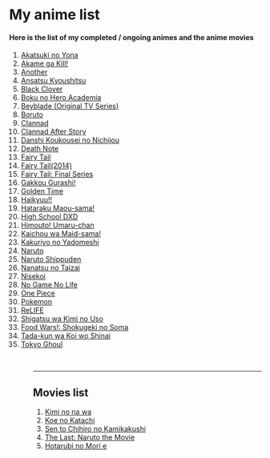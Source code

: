 # My anime list

<h4>Here is the list of my completed / ongoing animes and the anime movies</h4>
<ol>	
	<li><a href = "https://myanimelist.net/anime/25013/Akatsuki_no_Yona?q=akatsuki">Akatsuki no Yona</a></li>
	<li><a href = "https://myanimelist.net/anime/22199/Akame_ga_Kill">Akame ga Kill!</a></li>
	<li><a href = "https://myanimelist.net/anime/11111/Another">Another</a></li>
	<li><a href = "https://myanimelist.net/anime/24833/Ansatsu_Kyoushitsu_TV">Ansatsu Kyoushitsu</a></li>
	<li><a href = "https://myanimelist.net/anime/34572/Black_Clover">Black Clover</a></li>
    <li><a href = "https://myanimelist.net/anime/31964/Boku_no_Hero_Academia">Boku no Hero Academia</a></li>
	<li><a href = "https://myanimelist.net/anime/288/Bakuten_Shoot_Beyblade">Beyblade (Original TV Series)</a></li>
	<li><a href = "https://myanimelist.net/anime/34566/Boruto__Naruto_Next_Generations?q=boruto">Boruto</a></li>
	<li><a href = "https://myanimelist.net/anime/2167/Clannad?q=clannad">Clannad</a></li>
	<li><a href = "https://myanimelist.net/anime/4181/Clannad__After_Story?q=clannad">Clannad After Story</a></li>
    <li><a href = "https://myanimelist.net/anime/11843/Danshi_Koukousei_no_Nichijou?q=danshi%20wa%20ko">Danshi Koukousei no Nichijou</a></li>
	<li><a href = "https://myanimelist.net/anime/1535/Death_Note">Death Note</a></li>
	<li><a href = "https://myanimelist.net/anime/6702/Fairy_Tail">Fairy Tail</a></li>
	<li><a href = "https://myanimelist.net/anime/22043/Fairy_Tail_2014">Fairy Tail(2014)</a></li>
    <li><a href = "https://myanimelist.net/anime/35972/Fairy_Tail__Final_Series?q=fairy%20tail">Fairy Tail: Final Series</a></li>
	<li><a href = "https://myanimelist.net/anime/24765/Gakkougurashi">Gakkou Gurashi!</a></li>
	<li><a href = "https://myanimelist.net/anime/17895/Golden_Time">Golden Time</a></li>
	<li><a href = "https://myanimelist.net/anime/20583/Haikyuu">Haikyuu!!</a></li>
	<li><a href = "https://myanimelist.net/anime/15809/Hataraku_Maou-sama">Hataraku Maou-sama!</a></li>	
	<li><a href = "https://myanimelist.net/anime/11617/High_School_DxD">High School DXD</a></li>
	<li><a href = "https://myanimelist.net/anime/28825/Himouto_Umaru-chan">Himouto! Umaru-chan</a></li>
	<li><a href = "https://myanimelist.net/anime/7054/Kaichou_wa_Maid-sama?q=kaichou">Kaichou wa Maid-sama!</a></li>
	<li><a href = "https://myanimelist.net/anime/36754/Kakuriyo_no_Yadomeshi?q=kakuriyo">Kakuriyo no Yadomeshi</a></li>
	<li><a href = "https://myanimelist.net/anime/20/Naruto">Naruto</a></li>
	<li><a href = "https://myanimelist.net/anime/1735/Naruto__Shippuuden">Naruto Shippuden</a></li>
	<li><a href = "https://myanimelist.net/anime/23755/Nanatsu_no_Taizai">Nanatsu no Taizai</a></li>
	<li><a href = "https://myanimelist.net/anime/18897/Nisekoi">Nisekoi</a></li>
	<li><a href = "https://myanimelist.net/anime/19815/No_Game_No_Life">No Game No Life</a></li>
	<li><a href = "https://myanimelist.net/anime/21/One_Piece">One Piece</a></li>
	<li><a href = "https://myanimelist.net/anime/527/Pokemon">Pokemon</a></li>
	<li><a href = "https://myanimelist.net/anime/30015/ReLIFE">ReLIFE</a></li>
	<li><a href = "https://myanimelist.net/anime/23273/Shigatsu_wa_Kimi_no_Uso">Shigatsu wa Kimi no Uso</a></li>
	<li><a href = "https://myanimelist.net/anime/28171/Shokugeki_no_Souma">Food Wars!: Shokugeki no Soma</a></li>
	<li><a href = "https://myanimelist.net/anime/36470/Tada-kun_wa_Koi_wo_Shinai?q=tada">Tada-kun wa Koi wo Shinai</a></li>
	<li><a href = "https://myanimelist.net/anime/22319/Tokyo_Ghoul">Tokyo Ghoul</a></li>
<ol>

<br><hr>

## Movies list
<ol>	
	<li><a href = "https://myanimelist.net/anime/32281/Kimi_no_Na_wa?q=kimi%20">Kimi no na wa</a></li>
	<li><a href = "https://myanimelist.net/anime/28851/Koe_no_Katachi?q=koe">Koe no Katachi</a></li>
	<li><a href = "https://myanimelist.net/anime/199/Sen_to_Chihiro_no_Kamikakushi?q=spirite">Sen to Chihiro no Kamikakushi</a></li>
	<li><a href = "https://myanimelist.net/anime/16870/The_Last__Naruto_the_Movie?q=the%20las">The Last: Naruto the Movie</a></li>
	<li><a href = "https://myanimelist.net/manga/3282/Hotarubi_no_Mori_e?q=hota">Hotarubi no Mori e</a></li>
<ol>
